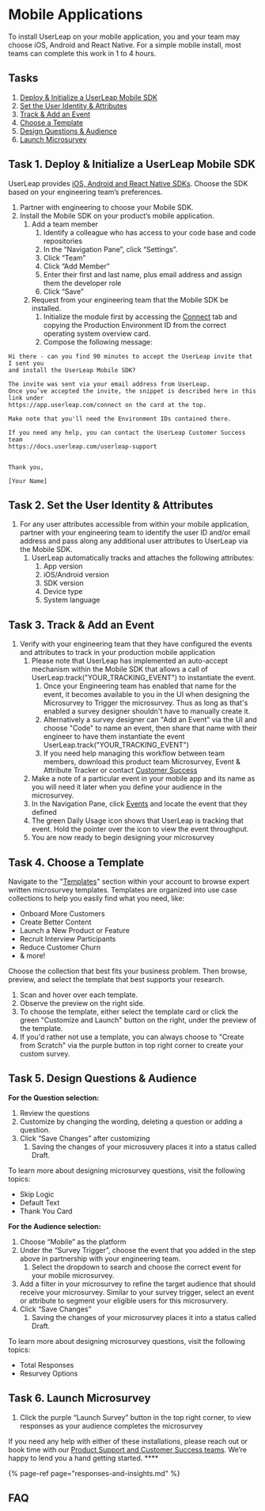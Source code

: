 # Mobile Applications

To install UserLeap on your mobile application, you and your team may choose iOS, Android and React Native. For a simple mobile install, most teams can complete this work in 1 to 4 hours. 

## Tasks

1. [Deploy & Initialize a UserLeap Mobile SDK ](mobile-applications.md#task-1-connect-and-initialize-a-userleap-mobile-sdk)
2. [Set the User Identity & Attributes ](mobile-applications.md#task-2-set-the-user-identity-and-attributes)
3. [Track & Add an Event ](mobile-applications.md#task-3-track-and-add-an-event)
4. [Choose a Template](mobile-applications.md#task-4-choose-a-template) 
5. [Design Questions & Audience](mobile-applications.md#task-5-design-questions-and-audience) 
6. [Launch Microsurvey](mobile-applications.md#task-6-launch-microsurvey)

## Task 1. Deploy & Initialize a UserLeap Mobile SDK 

UserLeap provides [iOS, Android and React Native SDKs](). Choose the SDK based on your engineering team’s preferences. 

1. Partner with engineering to choose your Mobile SDK.
2. Install the Mobile SDK on your product’s mobile application.
   1. Add a team member
      1. Identify a colleague who has access to your code base and code repositories
      2. In the “Navigation Pane”, click “Settings”.
      3. Click “Team”
      4. Click “Add Member”
      5. Enter their first and last name, plus email address and assign them the developer role
      6. Click “Save”
   2. Request from your engineering team that the Mobile SDK be installed.
      1. Initialize the module first by accessing the [Connect](https://app.userleap.com/connect) tab and copying the Production Environment ID from the correct operating system overview card.
      2. Compose the following message: 

```text
Hi there - can you find 90 minutes to accept the UserLeap invite that I sent you 
and install the UserLeap Mobile SDK?

The invite was sent via your email address from UserLeap. 
Once you’ve accepted the invite, the snippet is described here in this link under 
https://app.userleap.com/connect on the card at the top. 

Make note that you'll need the Environment IDs contained there. 

If you need any help, you can contact the UserLeap Customer Success team
https://docs.userleap.com/userleap-support


Thank you,

[Your Name] 
```

## Task 2. Set the User Identity & Attributes 

1. For any user attributes accessible from within your mobile application, partner with your engineering team to identify the user ID and/or email address and pass along any additional user attributes to UserLeap via the Mobile SDK.
   1. UserLeap automatically tracks and attaches the following attributes:
      1. App version
      2. iOS/Android version
      3. SDK version
      4. Device type
      5. System language

## Task 3. Track & Add an Event

1. Verify with your engineering team that they have configured the events and attributes to track in your production mobile application
   1. Please note that UserLeap has implemented an auto-accept mechanism within the Mobile SDK that allows a call of UserLeap.track\("YOUR\_TRACKING\_EVENT"\) to instantiate the event. 
      1. Once your Engineering team has enabled that name for the event, it becomes available to you in the UI when designing the Microsurvey to Trigger the microsurvey. Thus as long as that's enabled a survey designer shouldn't have to manually create it. 
      2. Alternatively a survey designer can "Add an Event" via the UI and choose "Code" to name an event, then share that name with their engineer to have them instantiate the event UserLeap.track\("YOUR\_TRACKING\_EVENT"\)
      3. If you need help managing this workflow between team members, download this product team Microsurvey, Event & Attribute Tracker or contact [Customer Success](../userleap-support/)
   2. Make a note of a particular event in your mobile app and its name as you will need it later when you define your audience in the microsurvey.
   3. In the Navigation Pane, click [Events](https://app.userleap.com/events) and locate the event that they defined 
   4. The green Daily Usage icon shows that UserLeap is tracking that event. Hold the pointer over the icon to view the event throughput. 
   5. You are now ready to begin designing your microsurvey

## Task 4. Choose a Template

Navigate to the "[Templates](https://app.userleap.com/collections)" section within your account to browse expert written microsurvey templates. Templates are organized into use case collections to help you easily find what you need, like:

* Onboard More Customers
* Create Better Content
* Launch a New Product or Feature
* Recruit Interview Participants
* Reduce Customer Churn
* & more!

Choose the collection that best fits your business problem. Then browse, preview, and select the template that best supports your research.

1. Scan and hover over each template.
2. Observe the preview on the right side.
3. To choose the template, either select the template card or click the green "Customize and Launch" button on the right, under the preview of the template.
4. If you'd rather not use a template, you can always choose to "Create from Scratch" via the purple button in top right corner to create your custom survey.

## Task 5. Design Questions & Audience 

**For the Question selection:** 

1. Review the questions
2. Customize by changing the wording, deleting a question or adding a question. 
3. Click “Save Changes” after customizing
   1. Saving the changes of your microsuvery places it into a status called Draft. 

To learn more about designing microsurvey questions, visit the following topics: 

* Skip Logic
* Default Text
* Thank You Card

**For the Audience selection:** 

1. Choose “Mobile” as the platform
2. Under the “Survey Trigger”, choose the event that you added in the step above in partnership with your engineering team.
   1. Select the dropdown to search and choose the correct event for your mobile microsurvey. 
3. Add a filter in your microsurvey to refine the target audience that should receive your microsurvey. Similar to your survey trigger, select an event or attribute to segment your eligible users for this microsurvery. 
4. Click “Save Changes”
   1. Saving the changes of your microsurvey places it into a status called Draft. 

To learn more about designing microsurvey questions, visit the following topics: 

* Total Responses 
* Resurvey Options 

## Task 6. Launch Microsurvey

1. Click the purple “Launch Survey” button in the top right corner, to view responses as your audience completes the microsurvey

If you need any help with either of these installations, please reach out or book time with our [Product Support and Customer Success teams](../userleap-support/). We’re happy to lend you a hand getting started. ****

{% page-ref page="responses-and-insights.md" %}

## FAQ 

  


